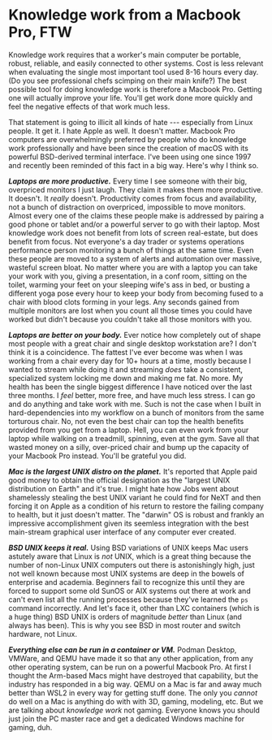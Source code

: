 # Knowledge work from a Macbook Pro, FTW

Knowledge work requires that a worker's main computer be portable, robust, reliable, and easily connected to other systems. Cost is less relevant when evaluating the single most important tool used 8-16 hours every day. (Do you see professional chefs scimping on their main knife?) The best possible tool for doing knowledge work is therefore a Macbook Pro. Getting one will actually improve your life. You'll get work done more quickly and feel the negative effects of that work much less.

That statement is going to illicit all kinds of hate --- especially from Linux people. It get it. I hate Apple as well. It doesn't matter. Macbook Pro computers are overwhelmingly preferred by people who do knowledge work professionally and have been since the creation of macOS with its powerful BSD-derived terminal interface. I've been using one since 1997 and recently been reminded of this fact in a big way. Here's why I think so.

***Laptops are more productive.*** Every time I see someone with their big, overpriced monitors I just laugh. They claim it makes them more productive. It doesn't. It *really* doesn't. Productivity comes from focus and availability, not a bunch of distraction on overpriced, impossible to move monitors. Almost every one of the claims these people make is addressed by pairing a good phone or tablet and/or a powerful server to go with their laptop. Most knowledge work does not benefit from lots of screen real-estate, but does benefit from focus. Not everyone's a day trader or systems operations performance person monitoring a bunch of things at the same time. Even these people are moved to a system of alerts and automation over massive, wasteful screen bloat.  No matter where you are with a laptop you can take your work with you, giving a presentation, in a conf room, sitting on the toilet, warming your feet on your sleeping wife's ass in bed, or busting a different yoga pose every hour to keep your body from becoming fused to a chair with blood clots forming in your legs. Any seconds gained from multiple monitors are lost when you count all those times you could have worked but didn't because you couldn't take all those monitors with you.


***Laptops are better on your body.*** Ever notice how completely out of shape most people with a great chair and single desktop workstation are? I don't think it is a coincidence. The fattest I've ever become was when I was working from a chair every day for 10+ hours at a time, mostly because I wanted to stream while doing it and streaming *does* take a consistent, specialized system locking me down and making me fat. No more. My health has been the single biggest difference I have noticed over the last three months. I *feel* better, more free, and have much less stress. I can go and do anything and take work with me. Such is not the case when I built in hard-dependencies into my workflow on a bunch of monitors from the same torturous chair. No, not even the best chair can top the health benefits provided from you get from a laptop. Hell, you can even work from your laptop while walking on a treadmill, spinning, even at the gym. Save all that wasted money on a silly, over-priced chair and bump up the capacity of your Macbook Pro instead. You'll be grateful you did. 

***Mac is the largest UNIX distro on the planet.*** It's reported that Apple paid good money to obtain the official designation as the "largest UNIX distribution on Earth" and it's true. I might hate how Jobs went about shamelessly stealing the best UNIX variant he could find for NeXT and then forcing it on Apple as a condition of his return to restore the failing company to health, but it just doesn't matter. The "darwin" OS is robust and frankly an impressive accomplishment given its seemless integration with the best main-stream graphical user interface of any computer ever created. 

***BSD UNIX keeps it real.*** Using BSD variations of UNIX keeps Mac users astutely aware that Linux is *not* UNIX, which is a great thing because the number of non-Linux UNIX computers out there is astonishingly high, just not well known because most UNIX systems are deep in the bowels of enterprise and academia. Beginners fail to recognize this until they are forced to support some old SunOS or AIX systems out there at work and can't even list all the running processes because they've learned the `ps` command incorrectly. And let's face it, other than LXC containers (which is a huge thing) BSD UNIX is orders of magnitude *better* than Linux (and always has been). This is why you see BSD in most router and switch hardware, not Linux.

***Everything else can be run in a container or VM.*** Podman Desktop, VMWare, and QEMU have made it so that any other application, from any other operating system, can be run on a powerful Macbook Pro. At first I thought the Arm-based Macs might have destroyed that capability, but the industry has responded in a big way. QEMU on a Mac is far and away much better than WSL2 in every way for getting stuff done. The only you *cannot* do well on a Mac is anything do with with 3D, gaming, modeling, etc. But we are talking about *knowledge work* not gaming. Everyone knows you should just join the PC master race and get a dedicated Windows machine for gaming, duh.
